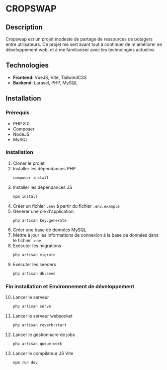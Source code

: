 # CROPSWAP

## Description
Cropswap est un projet modeste de partage de ressources de potagers entre utilisateurs. Ce projet me sert avant tout à continuer de m'améliorer en développement web, et à me familiariser avec les technologies actuelles.

## Technologies

- **Frontend**: VueJS, Vite, TailwindCSS
- **Backend**: Laravel, PHP, MySQL

## Installation

### Prérequis

- PHP 8.0
- Composer
- NodeJS
- MySQL

### Installation

1. Cloner le projet
2. Installer les dépendances PHP
    ```bash
    composer install
    ```
3. Installer les dépendances JS
    ```bash
    npm install
    ```
4. Créer un fichier `.env` à partir du fichier `.env.example`
5. Générer une clé d'application
    ```bash
    php artisan key:generate
    ```
6. Créer une base de données MySQL
7. Mettre à jour les informations de connexion à la base de données dans le fichier `.env`
8. Exécuter les migrations
    ```bash
    php artisan migrate
    ```
9. Exécuter les seeders
    ```bash
    php artisan db:seed
    ```
   
### Fin installation et Environnement de développement

10. Lancer le serveur
    ```bash
    php artisan serve
    ```
11. Lancer le serveur websocket
    ```bash
    php artisan reverb:start
    ```
12. Lancer le gestionnaire de jobs
    ```bash
    php artisan queue:work
    ```
13. Lancer le compilateur JS Vite
    ```bash
    npm run dev
    ```
    
